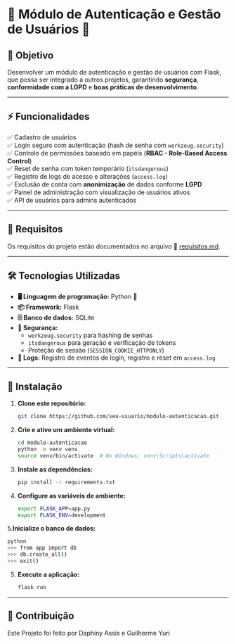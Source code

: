 # 🚀 Módulo de Autenticação e Gestão de Usuários 🔐

## 🎯 Objetivo
Desenvolver um módulo de autenticação e gestão de usuários com Flask, que possa ser integrado a outros projetos, garantindo **segurança**, **conformidade com a LGPD** e **boas práticas de desenvolvimento**.

---

## ⚡ Funcionalidades
✅ Cadastro de usuários  
✅ Login seguro com autenticação (hash de senha com `werkzeug.security`)  
✅ Controle de permissões baseado em papéis (**RBAC - Role-Based Access Control**)  
✅ Reset de senha com token temporário (`itsdangerous`)  
✅ Registro de logs de acesso e alterações (`access.log`)  
✅ Exclusão de conta com **anonimização** de dados conforme **LGPD**  
✅ Painel de administração com visualização de usuários ativos  
✅ API de usuários para admins autenticados

---

## 📜 Requisitos
Os requisitos do projeto estão documentados no arquivo 📄 [requisitos.md](requisitos.md).

---

## 🛠️ Tecnologias Utilizadas
- **🖥️ Linguagem de programação:** Python 🐍
- **📦 Framework:** Flask
- **🗄️ Banco de dados:** SQLite
- **🔐 Segurança:**
  - `werkzeug.security` para hashing de senhas
  - `itsdangerous` para geração e verificação de tokens
  - Proteção de sessão (`SESSION_COOKIE_HTTPONLY`)
- **📝 Logs:** Registro de eventos de login, registro e reset em `access.log`

---

## 🚀 Instalação
1. **Clone este repositório:**
   ```sh
   git clone https://github.com/seu-usuario/modulo-autenticacao.git
   ```
2. **Crie e ative um ambiente virtual:**
   ```sh
   cd modulo-autenticacao
   python -m venv venv
   source venv/bin/activate  # No Windows: venv\Scripts\activate
   ```
3. **Instale as dependências:**
   ```sh
   pip install -r requirements.txt
   ```
4. **Configure as variáveis de ambiente:**
   ```sh
   export FLASK_APP=app.py
   export FLASK_ENV=development
   ```
5.**Inicialize o banco de dados:**
```sh
python
>>> from app import db
>>> db.create_all()
>>> exit()
```
5. **Execute a aplicação:**
   ```sh
   flask run
   ```

---

## 🤝 Contribuição
Este Projeto foi feito por Daphiny Assis e Guilherme Yuri